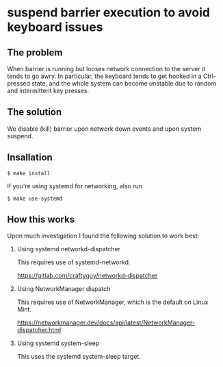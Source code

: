 suspend barrier execution to avoid keyboard issues
==================================================

The problem
-----------

When barrier is running but looses network connection
to the server it tends to go awry. In particular, the
keyboard tends to get hooked in a Ctrl-pressed state,
and the whole system can become unstable due to 
random and intermittent key presses.

The solution
------------

We disable (kill) barrier upon network down events
and upon system suspend.

Insallation
-----------

    $ make install

If you're using systemd for networking, also run

    $ make use-systemd

How this works
--------------

Upon much investigation I found the following solution
to work best:

1. Using systemd networkd-dispatcher

    This requires use of systemd-networkd.

    https://gitlab.com/craftyguy/networkd-dispatcher
    
2. Using NetworkManager dispatch

    This requires use of NetworkManager, which is the
    default on Linux Mint.

    https://networkmanager.dev/docs/api/latest/NetworkManager-dispatcher.html

4. Using systemd system-sleep

    This uses the systemd system-sleep target.


